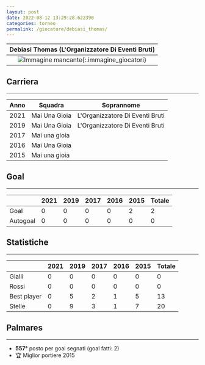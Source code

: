 ```yaml
---
layout: post
date: 2022-08-12 13:29:28.622390
categories: torneo
permalink: /giocatore/debiasi_thomas/
---
```

<link rel='stylesheets' href='./../assets/giocatori.css'>

| Debiasi Thomas (L'Organizzatore Di Eventi Bruti) |
|:-----:|
| ![Immagine mancante]('./../../assets/giocatori/debiasi_thomas.png){:.immagine_giocatori} |


## Carriera
----

|Anno|Squadra|Soprannome|
|:---:|---|---|
|2021|Mai Una Gioia|L'Organizzatore Di Eventi Bruti|
|2019|Mai Una Gioia|L'Organizzatore Di Eventi Bruti|
|2017|Mai una gioia||
|2016|Mai Una Gioia||
|2015|Mai una gioia||


## Goal
----

| |2021|2019|2017|2016|2015| Totale |
|---|---|---|---|---|---|---|
|Goal|0|0|0|0|2|2|
|Autogoal|0|0|0|0|0|0|


## Statistiche
----

| |2021|2019|2017|2016|2015| Totale |
|---|---|---|---|---|---|---|
|Gialli|0|0|0|0|0|0|
|Rossi|0|0|0|0|0|0|
|Best player|0|5|2|1|5|13|
|Stelle|0|9|3|1|7|20|


## Palmares
----

- **557°** posto per goal segnati (goal fatti: 2)
- 🏆 Miglior portiere 2015